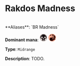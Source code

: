 <!-- This page is automatically generated by Myr: do not update it manually. Changes directly applied here will be lost. -->
# Rakdos Madness
<br/>
**Aliases**: `BR Madness`

**Dominant mana**: <img src="../resources/images/mana/B.png" width="25"/> <img src="../resources/images/mana/R.png" width="25"/>

**Type**: `Midrange`

**Description**: TODO.









